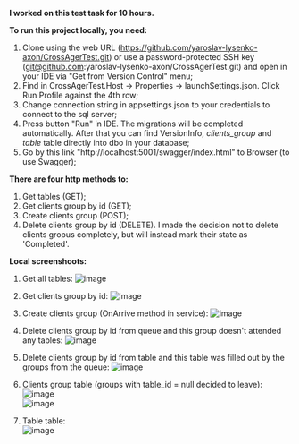 **I worked on this test task for 10 hours.**

**To run this project locally, you need:**
1. Clone using the web URL (https://github.com/yaroslav-lysenko-axon/CrossAgerTest.git) or use a password-protected SSH key (git@github.com:yaroslav-lysenko-axon/CrossAgerTest.git) and open in your IDE via "Get from Version Control" menu;
2. Find in CrossAgerTest.Host -> Properties -> launchSettings.json. Click Run Profile against the 4th row;
3. Change connection string in appsettings.json to your credentials to connect to the sql server;
4. Press button "Run" in IDE. The migrations will be completed automatically. After that you can find VersionInfo, _clients_group_ and _table_ table directly into dbo in your database;
5. Go by this link "http://localhost:5001/swagger/index.html" to Browser (to use Swagger);

**There are four http methods to:**
1. Get tables (GET);
2. Get clients group by id (GET);
3. Create clients group (POST);
4. Delete clients group by id (DELETE). I made the decision not to delete clients gropus completely, but will instead mark their state as 'Completed'.

**Local screenshoots:**
1. Get all tables:
![image](https://github.com/yaroslav-lysenko-axon/CrossAgerTest/assets/88324041/2f44463a-0cb4-45b3-932c-b9439f46d1b9)

2. Get clients group by id:
![image](https://github.com/yaroslav-lysenko-axon/CrossAgerTest/assets/88324041/7b1bd52f-0d76-48e4-be2a-67bcfebe93d9)

3. Create clients group (OnArrive method in service):
![image](https://github.com/yaroslav-lysenko-axon/CrossAgerTest/assets/88324041/80df98d7-8781-48cd-9f8d-fb98e8f85dcb)

4. Delete clients group by id from queue and this group doesn't attended any tables:
![image](https://github.com/yaroslav-lysenko-axon/CrossAgerTest/assets/88324041/bb8d850f-1aad-400b-90c2-30d86bbf72c9)

5. Delete clients group by id from table and this table was filled out by the groups from the queue:
![image](https://github.com/yaroslav-lysenko-axon/CrossAgerTest/assets/88324041/48fef4bf-3f79-4e6e-a417-1c5b1be5ba2c)

6. Clients group table (groups with table_id = null decided to leave):
<br>![image](https://github.com/yaroslav-lysenko-axon/CrossAgerTest/assets/88324041/0bb5eb6f-3b89-437e-a5b9-3dc11600e45a)
<br>![image](https://github.com/yaroslav-lysenko-axon/CrossAgerTest/assets/88324041/79640226-8c3f-41af-b47b-02d688ac5d18)

7. Table table:
<br>![image](https://github.com/yaroslav-lysenko-axon/CrossAgerTest/assets/88324041/9008102a-170e-43c5-9771-b5a796abb14d)


